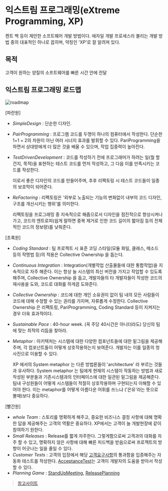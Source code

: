 # 익스트림 프로그래밍(eXtreme **P**rogramming, XP)

켄트 백 등이 제안한 소프트웨어 개발 방법이다. 애자일 개발 프로세스라 불리는 개발 방법 중의 대표적인 하나로 꼽히며, 약칭인 'XP'로 잘 알려져 있다.

## 목적

고객이 원하는 양질의 소프트웨어를 빠른 시간 안에 전달

## 익스트림 프로그래밍 로드맵

![roadmap](https://web.archive.org/web/20061012035732im_/http://www.xprogramming.com/images/circles.jpg)

[파란원]

- _SimpleDesign_ : 단순한 디자인.
- _PairProgramming_ : 프로그램 코드를 두명이 하나의 컴퓨터에서 작성한다.
  단순한 1+1 = 2의 차원이 아닌 여러 시너지 효과를 발휘할 수 있다.
  PariProgramming을 하면서 상대방에게 더 많은 것을 배울 수 있으며, 작업 집중력이 높아진다.
- _TestDrivenDevelopment_ : 코드를 작성하기 전에 프로그래머가 하려는 일(뭘 할건지, 목적)을 표현하는 테스트 코드를 먼저 작성하고,
  그 다음 이를 만족시키는 코드를 작성한다.

  이로서 좋은 디자인의 코드를 만들어주며, 추후 리펙토링 시 테스트 코드들이 일종의 보호막이 되어준다.

- _ReFactoring_ : 리펙토링은 '외부로 노출되는 기능의 변화없이 내부의 코드 디자인, 구조를 개선시키는 행위'를 의미한다.

  리펙토링을 프로그래밍 중 지속적으로 해줌으로서 디자인을 점진적으로 향상시켜나가고,
  코드의 엔트로피(쉽게 말하면 중복 제거로 인한 코드 길이의 짧아짐 등의 전체적인 코드의 정보량)를 낮춰준다.

[초록원]

- _Coding Standard_ : 팀 프로젝트 시 표준 코딩 스타일(모듈 화일, 클래스, 메소드 등의 작명법 등)의 적용은 Collective Ownership 을 돕는다.
- _Continuous Integration_ : Integration(개별작업 산출물들에 대한 통합작업)을 지속적으로 자주 해준다. 이는 항상 늘 시스템의 최신 버전을 가지고 작업할 수 있도록 해주며, Collective Ownership 을 돕고, 개발자들의 타 개발자들이 작성한 코드의 재사용을 도와, 코드로 대화를 하게끔 도와준다.
- _Collective Ownership_ : 코드에 대한 개인 소유권이 없이 팀 내의 모든 사람들이 코드에 대해 수정할 수 있는 권리를 가지며, 자류롭게 수정한다. Collective Ownership 은 리펙토링, PariProgramming, Coding Standard 등이 지켜지는 경우 더욱 효과적이다.
- _Sustainable Pace_ : 40-hour week. (꼭 주당 40시간은 아니더라도) 당신의 팀에 맞는 최적의 리듬을 찾아라.
- _Metaphor_ : 아키텍처는 시스템에 대한 다양한 컴포넌트들에 대한 밑그림을 제공해주며, 각 컴포넌트들이 어떻게 상호작용하는지 보여준다. 개발자는 이를 일종의 청사진으로 이용할 수 있다.

  XP 에서의 System metaphor 는 다른 방법론들이 'architecture' 라 부르는 것들과 유사하다. System metaphor 는 팀에게 현재의 시스템이 작동하는 방법과 새로 작성된 부분들과 기존시스템과의 인터페이스에 대한 일관된 밑그림을 제공해준다.
  팀내 구성원들이 어떻게 시스템들이 적절히 상호작용하며 구현되는지 이해할 수 있어야 한다. 이는 metaphor를 어떻게 아름다운 어휘를 쓰느냐 ('은유'라는 뜻으로 볼때)보다 중요하다.

[빨간원]

- _whole Team_ : 스토리를 명확하게 해주고, 중요한 비즈니스 결정 사항에 대해 명확한 답을 제공해주는 고객의 역활은 중요하다. XP에서는 고객이 늘 개발현장에 같이 참여하기 원한다.
- _Small Releases_ : Release를 짧게 자주한다. 그렇게함으로써 고객과의 대화를 자주 할 수 있고, 명확하지 않은 사항에 대해 빠른 피드백을 받음으로써 프로젝트의 방향이 어긋나는 일을 줄일 수 있다.
- _Customer Tests_ : 고객의 입장에서 해당 [고객요구사항](https://web.archive.org/web/20061012050622/http://xper.org/wiki/xp/UserStory)의 통과함을 입증해주는 자동화 테스트를 작성한다. [AcceptanceTest](https://web.archive.org/web/20061012045150/http://xper.org/wiki/xp/AcceptanceTest)는 고객이 개발자의 도움을 받아서 작성할 수 있다.
- _Planning Game_ : [StandUpMeeting](https://web.archive.org/web/20061012045122/http://xper.org/wiki/xp/StandUpMeeting), [ReleasePlanning](https://web.archive.org/web/20061012045300/http://xper.org/wiki/xp/ReleasePlanning)

> [참고사이트](https://web.archive.org/web/20061012033825/http://xper.org/wiki/xp/_b4_eb_b9_ae)
